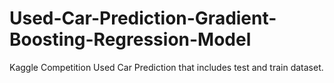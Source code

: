 # Used-Car-Prediction-Gradient-Boosting-Regression-Model
Kaggle Competition Used Car Prediction that includes test and train dataset.
